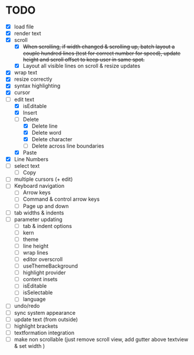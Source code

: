 # TODO

- [X] load file
- [X] render text
- [X] scroll
    - [x] ~~When scrolling, if width changed & scrolling up, batch layout a couple hundred lines (test for correct number for 
         speed), update height and scroll offset to keep user in same spot.~~
    - [x] Layout all visible lines on scroll & resize updates
- [X] wrap text
- [X] resize correctly
- [x] syntax highlighting
- [x] cursor
- [ ] edit text
    - [x] isEditable
    - [x] Insert
    - [ ] Delete
        - [x] Delete line
        - [x] Delete word
        - [x] Delete character
        - [ ] Delete across line boundaries  
    - [x] Paste
- [x] Line Numbers
- [ ] select text
    - [ ] Copy
- [ ] multiple cursors (+ edit)
- [ ] Keyboard navigation
    - [ ] Arrow keys
    - [ ] Command & control arrow keys
    - [ ] Page up and down
- [ ] tab widths & indents
- [ ] parameter updating
    - [ ] tab & indent options
    - [ ] kern
    - [ ] theme
    - [ ] line height
    - [ ] wrap lines
    - [ ] editor overscroll
    - [ ] useThemeBackground
    - [ ] highlight provider
    - [ ] content insets
    - [ ] isEditable
    - [ ] isSelectable
    - [ ] language
- [ ] undo/redo
- [ ] sync system appearance
- [ ] update text (from outside)
- [ ] highlight brackets
- [ ] textformation integration
- [ ] make non scrollable (just remove scroll view, add gutter above textview & set width )
